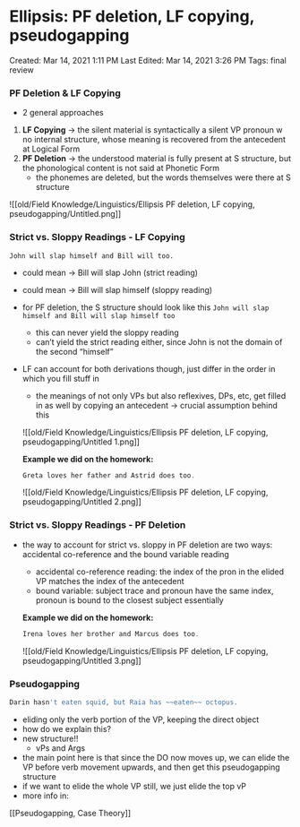 # Ellipsis: PF deletion, LF copying, pseudogapping

Created: Mar 14, 2021 1:11 PM
Last Edited: Mar 14, 2021 3:26 PM
Tags: final review

### PF Deletion & LF Copying

- 2 general approaches
1. **LF Copying** -> the silent material is syntactically a silent VP pronoun w no internal structure, whose meaning is recovered from the antecedent at Logical Form
2. **PF Deletion** -> the understood material is fully present at S structure, but the phonological content is not said at Phonetic Form
    - the phonemes are deleted, but the words themselves were there at S structure

![[old/Field Knowledge/Linguistics/Ellipsis PF deletion, LF copying, pseudogapping/Untitled.png]]

### Strict vs. Sloppy Readings - LF Copying

```
John will slap himself and Bill will too.

```

- could mean -> Bill will slap John (strict reading)
- could mean -> Bill will slap himself (sloppy reading)
- for PF deletion, the S structure should look like this
`John will slap himself and Bill will slap himself too`
    - this can never yield the sloppy reading
    - can’t yield the strict reading either, since John is not the domain of the second “himself”
- LF can account for both derivations though, just differ in the order in which you fill stuff in
    - the meanings of not only VPs but also reflexives, DPs, etc, get filled in as well by copying an antecedent -> crucial assumption behind this

    ![[old/Field Knowledge/Linguistics/Ellipsis PF deletion, LF copying, pseudogapping/Untitled 1.png]]

    **Example we did on the homework:** 

    ```jsx
    Greta loves her father and Astrid does too. 
    ```

    ![[old/Field Knowledge/Linguistics/Ellipsis PF deletion, LF copying, pseudogapping/Untitled 2.png]]

### Strict vs. Sloppy Readings - PF Deletion

- the way to account for strict vs. sloppy in PF deletion are two ways: accidental co-reference and the bound variable reading
    - accidental co-reference reading: the index of the pron in the elided VP matches the index of the antecedent
    - bound variable: subject trace and pronoun have the same index, pronoun is bound to the closest subject essentially

    **Example we did on the homework:** 

    ```jsx
    Irena loves her brother and Marcus does too. 
    ```

    ![[old/Field Knowledge/Linguistics/Ellipsis PF deletion, LF copying, pseudogapping/Untitled 3.png]]

### Pseudogapping

```jsx
Darin hasn't eaten squid, but Raia has ~~eaten~~ octopus. 
```

- eliding only the verb portion of the VP, keeping the direct object
- how do we explain this?
- new structure!!
    - vPs and Args
- the main point here is that since the DO now moves up, we can elide the VP before verb movement upwards, and then get this pseudogapping structure
- if we want to elide the whole VP still, we just elide the top vP
- more info in:

[[Pseudogapping, Case Theory]]